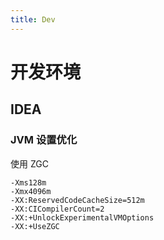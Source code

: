 ```yaml
---
title: Dev 
---
```

# 开发环境

## IDEA
### JVM 设置优化
使用 ZGC
```
-Xms128m
-Xmx4096m
-XX:ReservedCodeCacheSize=512m
-XX:CICompilerCount=2
-XX:+UnlockExperimentalVMOptions
-XX:+UseZGC
```